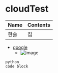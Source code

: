 # cloudTest

Name | Contents   |
-----|------------|
한슬 | 집          |

* [google](htt://google.com)
  - ![image](http://finfra.com/f/f.png)

```
python
code block
```
